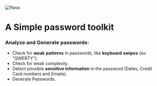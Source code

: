 ![flava](https://user-images.githubusercontent.com/29543098/169601817-2459b5a3-61a9-4e0a-a366-a81c699e7e46.png)

# A Simple password toolkit
### Analyze and Generate passwords:

- Check for **weak** **patterns** in passwords, like **keyboard** **swipes** (ex: "QWERTY").
- Check for weak complexity.
- Detect possible **sensitive information** in the password (Dates, Credit Card numbers and Emails).
- Generate Passwords.







